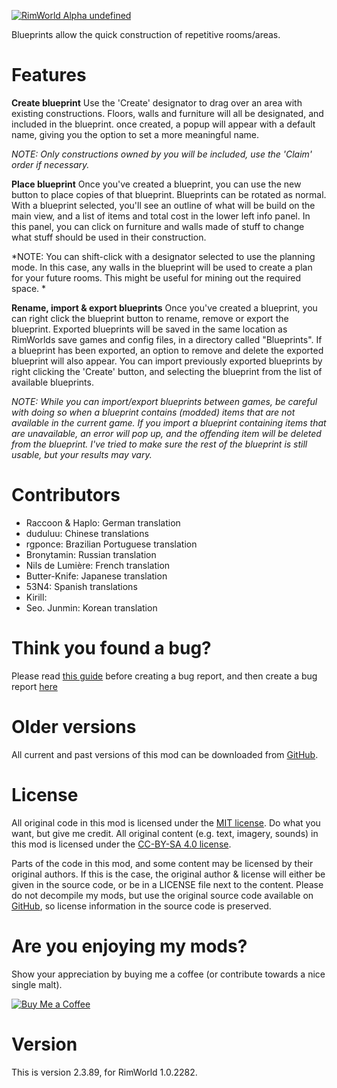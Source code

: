 [![RimWorld Alpha undefined](https://img.shields.io/badge/RimWorld-Alpha%20undefined-brightgreen.svg)](http://rimworldgame.com/)

Blueprints allow the quick construction of repetitive rooms/areas. 

# Features
**Create blueprint**
Use the 'Create' designator to drag over an area with existing constructions. Floors, walls and furniture will all be designated, and included in the blueprint. once created, a popup will appear with a default name, giving you the option to set a more meaningful name. 

*NOTE: Only constructions owned by you will be included, use the 'Claim' order if necessary.*

**Place blueprint**
Once you've created a blueprint, you can use the new button to place copies of that blueprint. Blueprints can be rotated as normal. With a blueprint selected, you'll see an outline of what will be build on the main view, and a list of items and total cost in the lower left info panel. In this panel, you can click on furniture and walls made of stuff to change what stuff should be used in their construction. 

*NOTE: You can shift-click with a designator selected to use the planning mode. In this case, any walls in the blueprint will be used to create a plan for your future rooms. This might be useful for mining out the required space. *

**Rename, import & export blueprints**
Once you've created a blueprint, you can right click the blueprint button to rename, remove or export the blueprint. Exported blueprints will be saved in the same location as RimWorlds save games and config files, in a directory called "Blueprints". If a blueprint has been exported, an option to remove and delete the exported blueprint will also appear. 
You can import previously exported blueprints by right clicking the 'Create' button, and selecting the blueprint from the list of available blueprints. 

*NOTE: While you can import/export blueprints between games, be careful with doing so when a blueprint contains (modded) items that are not available in the current game. If you import a blueprint containing items that are unavailable, an error will pop up, and the offending item will be deleted from the blueprint. I've tried to make sure the rest of the blueprint is still usable, but your results may vary.*

# Contributors
 - Raccoon & Haplo:	German translation
 - duduluu:	Chinese translations
 - rgponce:	Brazilian Portuguese translation
 - Bronytamin:	Russian translation
 - Nils de Lumière:	French translation
 - Butter-Knife:	Japanese translation
 - 53N4:	Spanish translations
 - Kirill:	
 - Seo. Junmin:	Korean translation

# Think you found a bug? 
Please read [this guide](http://steamcommunity.com/sharedfiles/filedetails/?id=725234314) before creating a bug report,
 and then create a bug report [here](https://github.com/FluffierThanThou/Blueprints/issues)

# Older versions
All current and past versions of this mod can be downloaded from [GitHub](https://github.com/FluffierThanThou/Blueprints/releases).

# License
All original code in this mod is licensed under the [MIT license](https://opensource.org/licenses/MIT). Do what you want, but give me credit. 
All original content (e.g. text, imagery, sounds) in this mod is licensed under the [CC-BY-SA 4.0 license](http://creativecommons.org/licenses/by-sa/4.0/).

Parts of the code in this mod, and some content may be licensed by their original authors. If this is the case, the original author & license will either be given in the source code, or be in a LICENSE file next to the content. Please do not decompile my mods, but use the original source code available on [GitHub](https://github.com/FluffierThanThou/Blueprints/), so license information in the source code is preserved.

# Are you enjoying my mods?
Show your appreciation by buying me a coffee (or contribute towards a nice single malt).

[![Buy Me a Coffee](http://i.imgur.com/EjWiUwx.gif)](https://ko-fi.com/fluffymods)

# Version
This is version 2.3.89, for RimWorld 1.0.2282.
